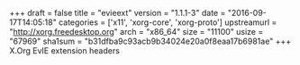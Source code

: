 +++
draft = false
title = "evieext"
version = "1.1.1-3"
date = "2016-09-17T14:05:18"
categories = ['x11', 'xorg-core', 'xorg-proto']
upstreamurl = "http://xorg.freedesktop.org"
arch = "x86_64"
size = "11100"
usize = "67969"
sha1sum = "b31dfba9c93acb9b34024e20a0f8eaa17b6981ae"
+++
X.Org EvIE extension headers